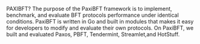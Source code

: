 PAXIBFT?
The purpose of the PaxiBFT framework is to implement, benchmark, and evaluate BFT protocols performance under identical conditions. PaxiBFT is written in Go and built in modules that makes it easy for developers to modify and evaluate their own protocols. On PaxiBFT, we built and evaluated Paxos, PBFT, Tendermint, Streamlet,and HotStuff.
